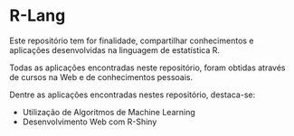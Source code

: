 # R-Lang
Este repositório tem for finalidade, compartilhar conhecimentos e aplicações desenvolvidas na linguagem de estatística R.

Todas as aplicações encontradas neste repositório, foram obtidas através de cursos na Web e de conhecimentos pessoais.

Dentre as aplicações encontradas nestes repositório, destaca-se:
- Utilização de Algoritmos de Machine Learning
- Desenvolvimento Web com R-Shiny
